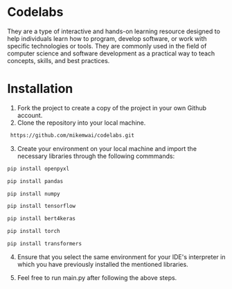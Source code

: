 # Codelabs

They are a type of interactive and hands-on learning resource designed to help individuals learn how to program, develop software, or work with specific technologies or tools. They are commonly used in the field of computer science and software development as a practical way to teach concepts, skills, and best practices.

# Installation

1. Fork the project to create a copy of the project in your own Github account.
2. Clone the repository into your local machine.
 
 ```sh 
  https://github.com/mikemwai/codelabs.git
 ```
3. Create your environment on your local machine and import the necessary libraries through the following commmands: 

 ```sh 
 pip install openpyxl
  ```

 ```sh 
 pip install pandas
  ```

 ```sh 
 pip install numpy
  ```

 ```sh 
 pip install tensorflow
  ```

 ```sh 
 pip install bert4keras
  ```

 ```sh 
 pip install torch
  ```

 ```sh 
 pip install transformers
  ```

4. Ensure that you select the same environment for your IDE's interpreter in which you have previously installed the mentioned libraries.

5. Feel free to run main.py after following the above steps. 


